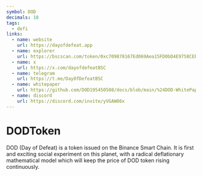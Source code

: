 ```yaml
---
symbol: DOD
decimals: 18
tags:
  - defi
links:
  - name: website
    url: https://dayofdefeat.app
  - name: explorer
    url: https://bscscan.com/token/0xc709878167Ed069Aea15FD0bD4E9758CEb4Da193
  - name: x
    url: https://x.com/dayofdefeatBSC
  - name: telegram
    url: https://t.me/DayOfDefeatBSC
  - name: whitepaper
    url: https://github.com/DOD195450508/docs/blob/main/%24DOD-WhitePaper.pdf
  - name: discord
    url: https://discord.com/invite/yVGAW86x
---
```


# DODToken

DOD (Day of Defeat) is a token issued on the Binance Smart Chain. It is first and exciting social experiment on this planet, with a radical deflationary mathematical model which will keep the price of DOD token rising continuously.
